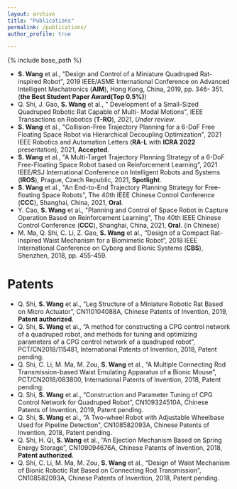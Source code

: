 ```yaml
---
layout: archive
title: "Publications"
permalink: /publications/
author_profile: true

---
```


{% include base_path %}

* **S. Wang** et al., "Design and Control of a Miniature Quadruped Rat-inspired Robot", 2019 IEEE/ASME International Conference on Advanced Intelligent Mechatronics (**AIM**), Hong Kong, China, 2019, pp. 346- 351. (**the Best Student Paper Award(Top 0.5%)**)
* Q. Shi, J. Gao, **S. Wang** et al., " Development of a Small-Sized Quadruped Robotic Rat Capable of Multi- Modal Motions", IEEE Transactions on Robotics (**T-RO**), 2021, *Under review*.
* **S. Wang** et al., "Collision-Free Trajectory Planning for a 6-DoF Free Floating Space Robot via Hierarchical Decoupling Optimization", 2021 IEEE Robotics and Automation Letters (**RA-L** with **ICRA 2022** presentation), 2021, **Accepted**.
* **S. Wang** et al., "A Multi-Target Trajectory Planning Strategy of a 6-DoF Free-Floating Space Robot based on Reinforcement Learning", 2021 IEEE/RSJ International Conference on Intelligent Robots and Systems (**IROS**), Prague, Czech Republic, 2021, **Spotlight**.
* **S. Wang** et al., "An End-to-End Trajectory Planning Strategy for Free-floating Space Robots", The 40th IEEE Chinese Control Conference (**CCC**), Shanghai, China, 2021, **Oral**.
* Y. Cao, **S. Wang** et al., "Planning and Control of Space Robot in Capture Operation Based on Reinforcement Learning", The 40th IEEE Chinese Control Conference (**CCC**), Shanghai, China, 2021, **Oral**. (in Chinese)
* M. Ma, Q. Shi, C. Li, Z. Gao, **S. Wang** et al., “Design of a Compact Rat-inspired Waist Mechanism for a Biomimetic Robot”, 2018 IEEE International Conference on Cyborg and Bionic Systems (**CBS**), Shenzhen, 2018, pp. 455-459.

Patents
======
* Q. Shi, **S. Wang** et al., “Leg Structure of a Miniature Robotic Rat Based on Micro Actuator”, CN110104088A, Chinese Patents of Invention, 2019, **Patent authorized**.
* Q. Shi, **S. Wang** et al., “A method for constructing a CPG control network of a quadruped robot, and methods for tuning and optimizing parameters of a CPG control network of a quadruped robot”, PCT/CN2018/115481, International Patents of Invention, 2018, Patent pending.
* Q. Shi, C. Li, M. Ma, M. Zou, **S. Wang** et al., “A Multiple Connecting Rod Transmission-based Waist Emulating Apparatus of a Bionic Mouse”, PCT/CN2018/083800, International Patents of Invention, 2018, Patent pending.
* Q. Shi, **S. Wang** et al., “Construction and Parameter Tuning of CPG Control Network for Quadruped Robot”, CN109324510A, Chinese Patents of Invention, 2019, Patent pending.
* Q. Shi, **S. Wang** et al., “A Two-wheel Robot with Adjustable Wheelbase Used for Pipeline Detection”, CN108582093A, Chinese Patents of Invention, 2018, Patent pending.
* Q. Shi, H. Qi, **S. Wang** et al., “An Ejection Mechanism Based on Spring Energy Storage”, CN109094676A, Chinese Patents of Invention, 2018, **Patent authorized**.
* Q. Shi, C. Li, M. Ma, M. Zou, **S. Wang** et al., “Design of Waist Mechanism of Bionic Robotic Rat Based on Connecting Rod Transmission”, CN108582093A, Chinese Patents of Invention, 2018, Patent pending.
